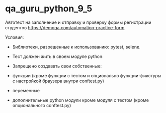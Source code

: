 # qa_guru_python_9_5

Автотест на заполнение и отправку и проверку формы регистрации студентов https://demoqa.com/automation-practice-form

Условия:
  - Библиотеки, разрешенные к использованию: pytest, selene.
  
  - Тест должен жить в своем модуле python 
  
  - Запрещено создавать свои собственные:

  - функции (кроме функции с тестом и опционально функции-фикстуры с настройкой браузера внутри conftest.py)

  - переменные

  - дополнительные python модули кроме модуля с тестом (кроме опционального conftest.py)
